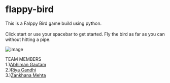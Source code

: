 # flappy-bird
This is a Falppy Bird game build using python.<br></br>
Click start or use your spacebar to get started. Fly the bird as far as you can without hitting a pipe.


![image](https://user-images.githubusercontent.com/96763019/188495730-a048a35a-4c32-49cd-8104-4452f69985d7.png)

TEAM MEMBERS
<br>
1.)<a href="https://github.com/Abhiman1211">Abhiman Gautam </a>
<br>
2.)<a href="https://github.com/Riya1929">Riya Gandhi </a>
<br>
3.)<a href="https://github.com/zankhana46">Zankhana Mehta </a>
